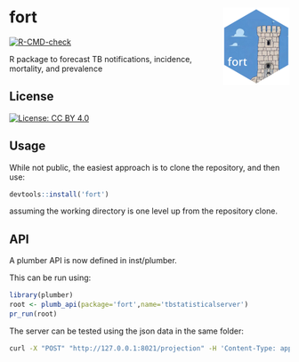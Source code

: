# fort <img src="man/figures/logo.png" align="right" height="139" />


<!-- badges: start -->
  [![R-CMD-check](https://github.com/petedodd/fort/actions/workflows/R-CMD-check.yaml/badge.svg)](https://github.com/petedodd/fort/actions/workflows/R-CMD-check.yaml)
<!-- badges: end -->


R package to forecast TB notifications, incidence, mortality, and prevalence


## License

[![License: CC BY 4.0](https://img.shields.io/badge/License-CC_BY_4.0-lightgrey.svg)](https://creativecommons.org/licenses/by/4.0/)



## Usage

While not public, the easiest approach is to clone the repository, and then use:

```R
devtools::install('fort')
```


assuming the working directory is one level up from the repository clone.

## API

A plumber API is now defined in inst/plumber.

This can be run using:

```R
library(plumber)
root <- plumb_api(package='fort',name='tbstatisticalserver')
pr_run(root)
```

The server can be tested using the json data in the same folder:

```bash
curl -X "POST" "http://127.0.0.1:8021/projection" -H 'Content-Type: application/json' -d @projection.json
```

